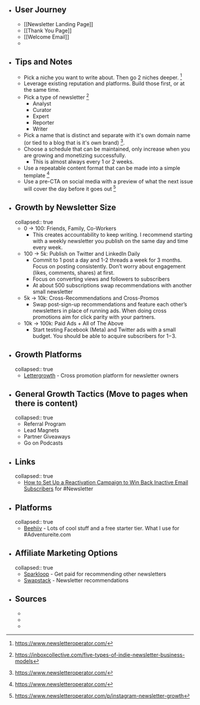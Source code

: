 - ## User Journey
	- [[Newsletter Landing Page]]
	- [[Thank You Page]]
	- [[Welcome Email]]
	-
- ## Tips and Notes
	- Pick a niche you want to write about. Then go 2 niches deeper. [^1]
	- Leverage existing reputation and platforms. Build those first, or at the same time.
	- Pick a type of newsletter [^2]
		- Analyst
		- Curator
		- Expert
		- Reporter
		- Writer
	- Pick a name that is distinct and separate with it's own domain name (or tied to a blog that is it's own brand) [^1].
	- Choose a schedule that can be maintained, only increase when you are growing and monetizing successfully.
		- This is almost always every 1 or 2 weeks.
	- Use a repeatable content format that can be made into a simple template [^1]
	- Use a pre-CTA on social media with a preview of what the next issue will cover the day before it goes out [^3]
- ## Growth by Newsletter Size
  collapsed:: true
	- 0 → 100: Friends, Family, Co-Workers
		- This creates accountability to keep writing. I recommend starting with a weekly newsletter you publish on the same day and time every week.
	- 100 → 5k: Publish on Twitter and LinkedIn Daily
		- Commit to 1 post a day and 1-2 threads a week for 3 months. Focus on posting consistently. Don’t worry about engagement (likes, comments, shares) at first.
		- Focus on converting views and followers to subscribers
		- At about 500 subscriptions swap recommendations with another small newsletter
	- 5k → 10k: Cross-Recommendations and Cross-Promos
		- Swap post-sign-up recommendations and feature each other’s newsletters in place of running ads. When doing cross promotions aim for click parity with your partners.
	- 10k → 100k: Paid Ads + All of The Above
		- Start testing Facebook (Meta) and Twitter ads with a small budget. You should be able to acquire subscribers for $1-$3.
- ## Growth Platforms
  collapsed:: true
	- [Lettergrowth](https://lettergrowth.com/) - Cross promotion platform for newsletter owners
- ## General Growth Tactics (Move to pages when there is content)
  collapsed:: true
	- Referral Program
	- Lead Magnets
	- Partner Giveaways
	- Go on Podcasts
- ## Links
  collapsed:: true
	- [How to Set Up a Reactivation Campaign to Win Back Inactive Email Subscribers](https://inboxcollective.com/how-to-set-up-a-reactivation-campaign-to-win-back-inactive-email-subscribers) for #Newsletter
- ## Platforms
  collapsed:: true
	- [Beehiiv](https://www.beehiiv.com/) - Lots of cool stuff and a free starter tier. What I use for #Adventureite.com
- ## Affiliate Marketing Options
  collapsed:: true
	- [Sparkloop](https://sparkloop.app/partner-network) - Get paid for recommending other newsletters
	- [Swapstack](https://www.swapstack.co/) - Newsletter recommendations
- ## Sources
	- [^1]: https://www.newsletteroperator.com/
	- [^2]:  https://inboxcollective.com/five-types-of-indie-newsletter-business-models
	- [^3]: https://www.newsletteroperator.com/p/instagram-newsletter-growth